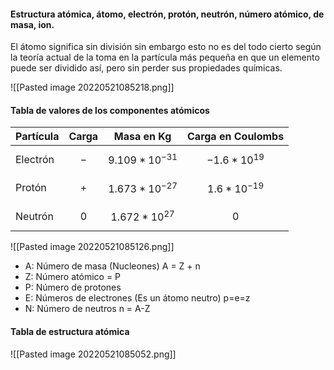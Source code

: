 #### Estructura atómica, átomo, electrón, protón, neutrón, número atómico, de masa, ion.

El átomo significa sin división sin embargo esto no es del todo cierto según la teoría actual de la toma en la partícula más pequeña en que un elemento puede ser dividido así, pero sin perder sus propiedades químicas.

![[Pasted image 20220521085218.png]]

#### Tabla de valores de los componentes atómicos

|Partícula|Carga|Masa en Kg|Carga en Coulombs|
|-|-|-|-|
|Electrón|$$-$$|$$9.109*10^{-31}$$|$$-1.6*10^{19}$$ 
|Protón|$$+$$|$$1.673*10^{-27}$$|$$1.6*10^{-19}$$|
|Neutrón|$$0$$|$$1.672*10^{27}$$|$$0$$

![[Pasted image 20220521085126.png]]

- A: Número de masa (Nucleones) A = Z + n
- Z: Número atómico = P
- P: Número de protones
- E: Números de electrones (Es un átomo neutro) p=e=z
- N: Número de neutros n = A-Z

#### Tabla de estructura atómica
![[Pasted image 20220521085052.png]]